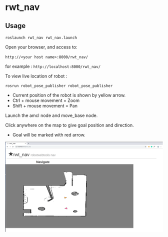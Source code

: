 rwt_nav
====================

Usage
-----
```
roslaunch rwt_nav rwt_nav.launch
```

Open your browser, and access to:

`http://<your host name>:8000/rwt_nav/`

for example : `http://localhost:8000/rwt_nav/`

To view live location of robot :
```
rosrun robot_pose_publisher robot_pose_publisher
```
- Current position of the robot is shown by yellow arrow.
- Ctrl + mouse movement = Zoom
- Shift + mouse movement = Pan

Launch the amcl node and move_base node.

Click anywhere on the map to give goal position and direction.

- Goal will be marked with red arrow.

![rwt_nav.png](images/rwt_nav.png)
